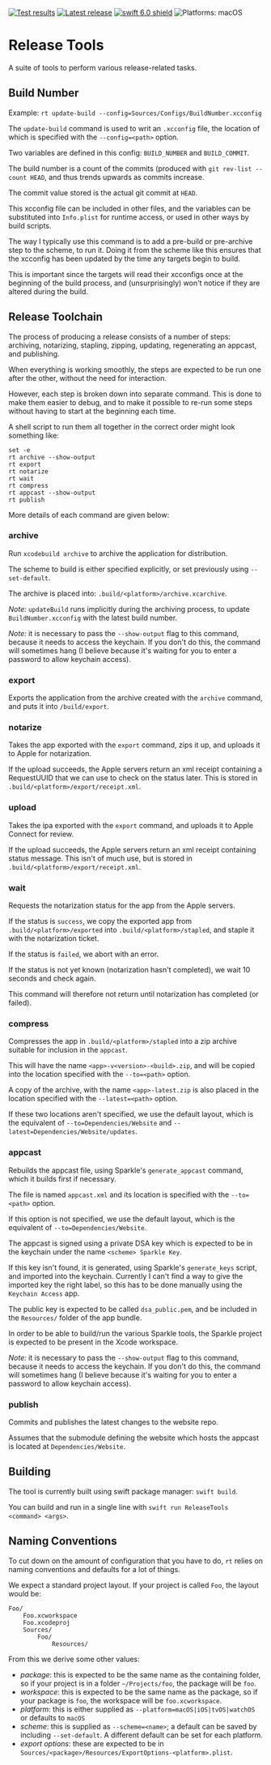 [comment]: <> (Header Generated by ActionStatus 2.0.6 - 478)

[![Test results][tests shield]][actions] [![Latest release][release shield]][releases] [![swift 6.0 shield]][swift] ![Platforms: macOS][platforms shield]

[release shield]: https://img.shields.io/github/v/release/elegantchaos/ReleaseTools
[platforms shield]: https://img.shields.io/badge/platforms-macOS-lightgrey.svg?style=flat "macOS"
[tests shield]: https://github.com/elegantchaos/ReleaseTools/workflows/Tests/badge.svg
[swift 6.0 shield]: https://img.shields.io/badge/swift-6.0-F05138.svg "Swift 6.0"

[swift]: https://swift.org
[releases]: https://github.com/elegantchaos/ReleaseTools/releases
[actions]: https://github.com/elegantchaos/ReleaseTools/actions

[comment]: <> (End of ActionStatus Header)


# Release Tools

A suite of tools to perform various release-related tasks.

## Build Number

Example: `rt update-build --config=Sources/Configs/BuildNumber.xcconfig`


The `update-build` command is used to writ an `.xcconfig` file, the location of which is specified with the `--config=<path>` option.

Two variables are defined in this config: `BUILD_NUMBER` and `BUILD_COMMIT`.

The build number is a count of the commits (produced with `git rev-list --count HEAD`, and thus trends upwards as commits increase.

The commit value stored is the actual git commit at `HEAD`.

This xcconfig file can be included in other files, and the variables can be substituted into `Info.plist` for runtime access, or used in other ways by build scripts.

The way I typically use this command is to add a pre-build or pre-archive step to the scheme, to run it. Doing it from the scheme like this ensures that the xcconfig has been updated by the time any targets begin to build. 

This is important since the targets will read their xcconfigs once at the beginning of the build process, and (unsurprisingly) won't notice if they are altered during the build.

## Release Toolchain

The process of producing a release consists of a number of steps: archiving, notarizing, stapling, zipping, updating, regenerating an appcast, and publishing.  

When everything is working smoothly, the steps are expected to be run one after the other, without the need for interaction.

However, each step is broken down into separate command. This is done to make them easier to debug, and to make it possible to re-run some steps without having to start at the beginning each time.

A shell script to run them all together in the correct order might look something like:

```
set -e
rt archive --show-output
rt export
rt notarize
rt wait
rt compress
rt appcast --show-output
rt publish
```

More details of each command are given below:

### archive

Run `xcodebuild archive` to archive the application for distribution.

The scheme to build is either specified explicitly, or set previously using `--set-default`.

The archive is placed into: `.build/<platform>/archive.xcarchive`.

*Note:* `updateBuild` runs implicitly during the archiving process, to update `BuildNumber.xcconfig` with the latest build number.

*Note:* it is necessary to pass the `--show-output` flag to this command, because it needs to access the keychain. If you don't do this, the command will sometimes hang (I believe because it's waiting for you to enter a password to allow keychain access).


### export

Exports the application from the archive created with the `archive` command, and puts it into `/build/export`.

### notarize

Takes the app exported with the `export` command, zips it up, and uploads it to Apple for notarization.

If the upload succeeds, the Apple servers return an xml receipt containing a RequestUUID that we can use to check on the status later. This is stored in `.build/<platform>/export/receipt.xml`.

### upload

Takes the ipa exported with the `export` command, and uploads it to Apple Connect for review.

If the upload succeeds, the Apple servers return an xml receipt containing status message. This isn't of much use, but is stored in `.build/<platform>/export/receipt.xml`.

### wait

Requests the notarization status for the app from the Apple servers.

If the status is `success`, we copy the exported app from `.build/<platform>/exported` into `.build/<platform>/stapled`, and staple it with the notarization ticket.

If the status is `failed`, we abort with an error.

If the status is not yet known (notarization hasn't completed), we wait 10 seconds and check again.

This command will therefore not return until notarization has completed (or failed).

### compress

Compresses the app in `.build/<platform>/stapled` into a zip archive suitable for inclusion in the `appcast`.

This will have the name `<app>-v<version>-<build>.zip`, and will be copied into the location specified with the `--to=<path>` option.

A copy of the archive, with the name `<app>-latest.zip` is also placed in the location specified with the `--latest=<path>` option.

If these two locations aren't specified, we use the default layout, which is the equivalent of  `--to=Dependencies/Website` and `--latest=Dependencies/Website/updates`.

### appcast

Rebuilds the appcast file, using Sparkle's `generate_appcast` command, which it builds first if necessary.

The file is named `appcast.xml` and its location is specified with the `--to=<path>` option. 

If this option is not specified, we use the default layout, which is the equivalent of `--to=Dependencies/Website`.

The appcast is signed using a private DSA key which is expected to be in the keychain under the name `<scheme> Sparkle Key`.

If this key isn't found, it is generated, using Sparkle's `generate_keys` script, and imported into the keychain. Currently I can't find a way to give the imported key the right label, so this has to be done manually using the `Keychain Access` app.  

The public key is expected to be called `dsa_public.pem`, and be included in the `Resources/` folder of the app bundle.

In order to be able to build/run the various Sparkle tools, the Sparkle project is expected to be present in the Xcode workspace.

*Note:* it is necessary to pass the `--show-output` flag to this command, because it needs to access the keychain. If you don't do this, the command will sometimes hang (I believe because it's waiting for you to enter a password to allow keychain access).

### publish

Commits and publishes the latest changes to the website repo.

Assumes that the submodule defining the website which hosts the appcast is located at `Dependencies/Website`.



## Building

The tool is currently built using swift package manager: `swift build`.

You can build and run in a single line with `swift run ReleaseTools <command> <args>`.


## Naming Conventions

To cut down on the amount of configuration that you have to do, `rt` relies on naming conventions and defaults for a lot of things.

We expect a standard project layout. If your project is called `Foo`, the layout would be: 

```
Foo/
    Foo.xcworkspace
    Foo.xcodeproj
    Sources/
        Foo/
            Resources/
```
        
From this we derive some other values:
        
- *package*: this is expected to be the same name as the containing folder, so if your project is in a folder `~/Projects/foo`, the package will be `foo`.
- *workspace*: this is expected to be the same name as the package, so if your package is `foo`, the workspace will be `foo.xcworkspace`.
- *platform*: this is either supplied as `--platform=macOS|iOS|tvOS|watchOS` or defaults to `macOS`
- *scheme*: this is supplied as `--scheme=<name>`; a default can be saved by including `--set-default`. A different default can be set for each platform.
- *export options*: these are expected to be in `Sources/<package>/Resources/ExportOptions-<platform>.plist`.
